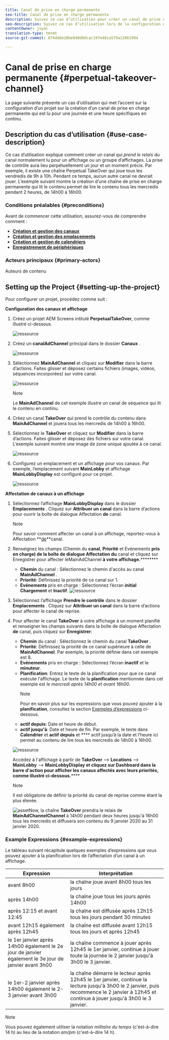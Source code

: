 ```yaml
---
title: Canal de prise en charge permanente
seo-title: Canal de prise en charge permanente
description: Suivez ce cas d’utilisation pour créer un canal de prise en charge permanente.
seo-description: Suivez ce cas d’utilisation lors de la configuration d’un projet qui crée un canal de prise en charge permanente qui est lu pour une journée et une heure spécifiques en continu.
contentOwner: jsyal
translation-type: tm+mt
source-git-commit: 874ddde28be840d0dcac197e48ca579a12661994

---
```



# Canal de prise en charge permanente {#perpetual-takeover-channel}

La page suivante présente un cas d’utilisation qui met l’accent sur la configuration d’un projet sur la création d’un canal de prise en charge permanente qui est lu pour une journée et une heure spécifiques en continu.

## Description du cas d’utilisation  {#use-case-description}

Ce cas d’utilisation explique comment créer un canal qui *prend le relais* du canal normalement lu pour un affichage ou un groupe d’affichages. La prise de contrôle aura lieu perpétuellement un jour et un moment précis.
Par exemple, il existe une chaîne Perpetual TakeOver qui joue tous les vendredis de 9h à 10h. Pendant ce temps, aucun autre canal ne devrait jouer. L’exemple suivant montre la création d’une chaîne de prise en charge permanente qui lit le contenu permet de lire le contenu tous les mercredis pendant 2 heures, de 14h00 à 16h00.

### Conditions préalables {#preconditions}

Avant de commencer cette utilisation, assurez-vous de comprendre comment :

* **[Création et gestion des canaux](managing-channels.md)**
* **[Création et gestion des emplacements](managing-locations.md)**
* **[Création et gestion de calendriers](managing-schedules.md)**
* **[Enregistrement de périphériques](device-registration.md)**

### Acteurs principaux {#primary-actors}

Auteurs de contenu

## Setting up the Project {#setting-up-the-project}

Pour configurer un projet, procédez comme suit :

**Configuration des canaux et affichage**

1. Créez un projet AEM Screens intitulé **PerpetualTakeOver**, comme illustré ci-dessous.

   ![ressource](assets/p_usecase1.png)

1. Créez un **canalAdChannel** principal dans le dossier **Canaux** .

   ![ressource](assets/p_usecase2.png)

1. Sélectionnez **MainAdChannel** et cliquez sur **Modifier** dans la barre d’actions. Faites glisser et déposez certains fichiers (images, vidéos, séquences incorporées) sur votre canal.

   ![ressource](assets/p_usecase3.png)


   >[!NOTE]
   >Le **MainAdChannel** de cet exemple illustre un canal de séquence qui lit le contenu en continu.

1. Créez un canal **TakeOver** qui prend le contrôle du contenu dans **MainAdChannel** et jouera tous les mercredis de 14h00 à 16h00.

1. Sélectionnez le **TakeOver** et cliquez sur **Modifier** dans la barre d’actions. Faites glisser et déposez des fichiers sur votre canal. L’exemple suivant montre une image de zone unique ajoutée à ce canal.

   ![ressource](assets/p_usecase4.png)

1. Configurez un emplacement et un affichage pour vos canaux. Par exemple, l’emplacement suivant **MainLobby** et affichage **MainLobbyDisplay** est configuré pour ce projet.

   ![ressource](assets/p_usecase5.png)

**Affectation de canaux à un affichage**

1. Sélectionnez l’affichage **MainLobbyDisplay** dans le dossier **Emplacements** . Cliquez sur **Attribuer un canal** dans la barre d’actions pour ouvrir la boîte de dialogue Affectation **de** canal.

   >[!NOTE]
   >Pour savoir comment affecter un canal à un affichage, reportez-vous à Affectation **[de](channel-assignment.md)**canal.

1. Renseignez les champs (Chemin du **canal**, **Priorité** et Evénements **pris en charge) de la boîte de dialogue Affectation du** canal et cliquez sur Enregistrer pour affecter leMainAdChannel **à votre affichage.**********

   * **Chemin** du canal : Sélectionnez le chemin d&#39;accès au canal **MainAdChannel** .
   * **Priorité**: Définissez la priorité de ce canal sur 1.
   * **Evénements** pris en charge : Sélectionnez l’écran **initial Chargement** et **Inactif**.
   ![ressource](assets/p_usecase6.png)

1. Sélectionnez l’affichage **Prendre le contrôle** dans le dossier **Emplacements** . Cliquez sur **Attribuer un canal** dans la barre d’actions pour affecter le canal de reprise.

1. Pour affecter le canal **TakeOver** à votre affichage à un moment planifié et renseigner les champs suivants dans la boîte de dialogue Affectation **de** canal, puis cliquez sur **Enregistrer**:

   * **Chemin** du canal : Sélectionnez le chemin du canal **TakeOver** .
   * **Priorité**: Définissez la priorité de ce canal supérieure à celle de **MainAdChannel**. Par exemple, la priorité définie dans cet exemple est 8.
   * **Evénements** pris en charge : Sélectionnez l’écran **inactif** et le **minuteur**.
   * **Planification**: Entrez le texte de la planification pour que ce canal exécute l&#39;affichage. Le texte de la **planification** mentionnée dans cet exemple est *le mercredi après 14h00 et avant 16h00*.
      >[!NOTE]
      >Pour en savoir plus sur les expressions que vous pouvez ajouter à la **planification**, consultez la section [Exemples d’expressions](#example-expressions) ci-dessous.
   * **actif depuis**: Date et heure de début.
   * **actif jusqu&#39;à**: Date et heure de fin.
   Par exemple, le texte dans **Calendrier** et **actif depuis** et **** actif jusqu’à la date et l’heure ici permet au contenu de lire tous les mercredis de 14h00 à 16h00.


   ![ressource](assets/p_usecase7.png)

   Accédez à l&#39;affichage à partir de **TakeOver** —> **Locations** —> **MainLobby** —> **MainLobbyDisplay et cliquez sur Dashboard dans la barre d&#39;action pour afficher les canaux affectés avec leurs priorités, comme illustré ci-dessous.******

   >[!NOTE]
   >Il est obligatoire de définir la priorité du canal de reprise comme étant la plus élevée.

   ![asset](assets/p_usecase8.png)Now, la chaîne **TakeOver** prendra le relais de **MainAdChannelChannel** à 14h00 pendant deux heures jusqu&#39;à 16h00 tous les mercredis et diffusera son contenu du 9 janvier 2020 au 31 janvier 2020.

### Example Expressions {#example-expressions}

Le tableau suivant récapitule quelques exemples d’expressions que vous pouvez ajouter à la planification lors de l’affectation d’un canal à un affichage.

| **Expression** | **Interprétation** |
|---|---|
| avant 8h00 | la chaîne joue avant 8h00 tous les jours |
| après 14h00 | la chaîne joue tous les jours après 14h00 |
| après 12:15 et avant 12:45 | la chaîne est diffusée après 12h15 tous les jours pendant 30 minutes |
| avant 12h15 également après 12h45 | la chaîne est diffusée avant 12h15 tous les jours et après 12h45 |
| le 1er janvier après 14h00 également le 2e jour de janvier également le 3e jour de janvier avant 3h00 | la chaîne commence à jouer après 12h45 le 1er janvier, continue à jouer toute la journée le 2 janvier jusqu&#39;à 3h00 le 3 janvier. |
| le 1er-2 janvier après 14h00 également le 2-3 janvier avant 3h00 | la chaîne démarre le lecteur après 12h45 le 1er janvier, continue la lecture jusqu&#39;à 3h00 le 2 janvier, puis recommence le 2 janvier à 12h45 et continue à jouer jusqu&#39;à 3h00 le 3 janvier. |

>[!NOTE]
>Vous pouvez également utiliser la notation _militaire du temps_ (c&#39;est-à-dire 14 h) au lieu de la notation *am/pm* (c&#39;est-à-dire 14 h).
